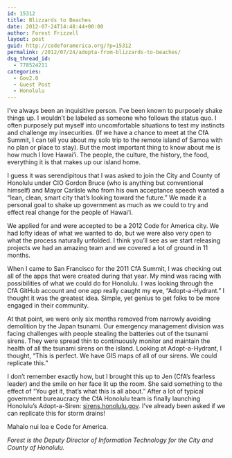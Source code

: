 ```yaml
---
id: 15312
title: Blizzards to Beaches
date: 2012-07-24T14:48:44+00:00
author: Forest Frizzell
layout: post
guid: http://codeforamerica.org/?p=15312
permalink: /2012/07/24/adopta-from-blizzards-to-beaches/
dsq_thread_id:
  - 778524211
categories:
  - Gov2.0
  - Guest Post
  - Honolulu
---
```

I’ve always been an inquisitive person. I’ve been known to purposely shake things up. I wouldn’t be labeled as someone who follows the status quo. I often purposely put myself into uncomfortable situations to test my instincts and challenge my insecurities. (If we have a chance to meet at the CfA Summit, I can tell you about my solo trip to the remote island of Samoa with no plan or place to stay). But the most important thing to know about me is how much I love Hawai’i. The people, the culture, the history, the food, everything it is that makes up our island home.

I guess it was serendipitous that I was asked to join the City and County of Honolulu under CIO Gordon Bruce (who is anything but conventional himself) and Mayor Carlisle who from his own acceptance speech wanted a “lean, clean, smart city that’s looking toward the future.” We made it a personal goal to shake up government as much as we could to try and effect real change for the people of Hawai’i.

We applied for and were accepted to be a 2012 Code for America city. We had lofty ideas of what we wanted to do, but we were also very open to what the process naturally unfolded. I think you’ll see as we start releasing projects we had an amazing team and we covered a lot of ground in 11 months.

When I came to San Francisco for the 2011 CfA Summit, I was checking out all of the apps that were created during that year. My mind was racing with possibilities of what we could do for Honolulu. I was looking through the CfA GitHub account and one app really caught my eye, “Adopt-a-Hydrant.” I thought it was the greatest idea. Simple, yet genius to get folks to be more engaged in their community.

At that point, we were only six months removed from narrowly avoiding demolition by the Japan tsunami. Our emergency management division was facing challenges with people stealing the batteries out of the tsunami sirens. They were spread thin to continuously monitor and maintain the health of all the tsunami sirens on the island. Looking at Adopt-a-Hydrant, I thought, “This is perfect. We have GIS maps of all of our sirens. We could replicate this.”

I don’t remember exactly how, but I brought this up to Jen (CfA&#8217;s fearless leader) and the smile on her face lit up the room. She said something to the effect of “You get it, that’s what this is all about.” After a lot of typical government bureaucracy the CfA Honolulu team is finally launching Honolulu’s Adopt-a-Siren: <a href="http://sirens.honolulu.gov" target="_blank">sirens.honolulu.gov</a>. I’ve already been asked if we can replicate this for storm drains!

Mahalo nui loa e Code for America.

_Forest is the Deputy Director of Information Technology for the City and County of Honolulu._